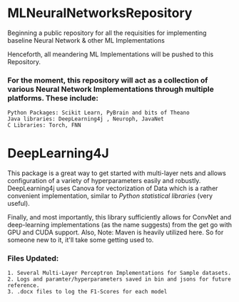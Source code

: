 # MLNeuralNetworksRepository
Beginning a public repository for all the requisities for implementing baseline Neural Network &amp; other ML Implementations

Henceforth, all meandering ML Implementations will be pushed to this Repository.




### For the moment, this repository will act as a collection of various Neural Network Implementations through multiple platforms. These include:
    Python Packages: Scikit Learn, PyBrain and bits of Theano
    Java libraries: DeepLearning4j , Neuroph, JavaNet
    C Libraries: Torch, FNN
    
# DeepLearning4J 
This package is a great way to get started with multi-layer nets and allows configuration of a variety of hyperparameters easily and robustly. DeepLearning4j uses Canova for vectorization of Data which is a rather convenient implementation, similar to *Python statistical libraries* (very useful). 

Finally, and most importantly, this library sufficiently allows for ConvNet and deep-learning implementations (as the name suggests) from the get go with GPU and CUDA support.
Also, Note: Maven is heavily utilized here. So for someone new to it, it'll take some getting used to.

### Files Updated: 
    1. Several Multi-Layer Perceptron Implementations for Sample datasets. 
    2. Logs and paramter/hyperparameters saved in bin and jsons for future reference.
    3. .docx files to log the F1-Scores for each model
